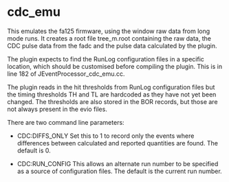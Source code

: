 # cdc_emu

This emulates the fa125 firmware, using the window raw data from long mode runs.
It creates a root file tree_m.root containing the raw data, the CDC pulse data from the fadc and the pulse data calculated by the plugin. 

The plugin expects to find the RunLog configuration files in a specific location, which should be customised before compiling the plugin.  This is in line 182 of JEventProcessor_cdc_emu.cc.

The plugin reads in the hit thresholds from RunLog configuration files but the timing thresholds TH and TL are hardcoded as they have not yet been changed.  The thresholds are also stored in the BOR records, but those are not always present in the evio files. 

There are two command line parameters:

- CDC:DIFFS_ONLY  Set this to 1 to record only the events where differences between calculated and reported quantities are found. The default is 0.

- CDC:RUN_CONFIG This allows an alternate run number to be specified as a source of configuration files. The default is the current run number. 